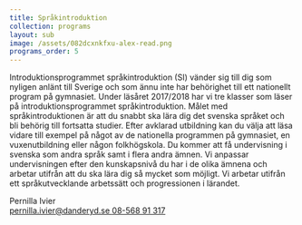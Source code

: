 ```yaml
---
title: Språkintroduktion
collection: programs
layout: sub
image: /assets/082dcxnkfxu-alex-read.png
programs_order: 5
---
```

Introduktionsprogrammet språkintroduktion (SI) vänder  sig till dig som nyligen anlänt till Sverige och som ännu inte har behörighet till ett nationellt program på gymnasiet.
Under läsåret 2017/2018 har vi tre klasser som läser på introduktionsprogrammet språkintroduktion. Målet med språkintroduktionen är att du snabbt ska lära dig det svenska språket och bli behörig till fortsatta studier. Efter avklarad utbildning kan du välja att läsa vidare till exempel på något av de nationella programmen på gymnasiet, en vuxenutbildning eller någon folkhögskola. Du kommer att få undervisning i svenska som andra språk samt i flera andra ämnen.
Vi anpassar undervisningen efter den kunskapsnivå du har i de olika ämnena  och arbetar utifrån att du ska lära dig så mycket  som möjligt. Vi arbetar utifrån ett språkutvecklande arbetssätt och progressionen i lärandet.

<div class="profile">
	<div class="profile__info">
		<div class="profile__title">Pernilla Ivier</div>
		<div></div>
		<a class="profile__link" href="mailto:pernilla.ivier@danderyd.se">
			pernilla.ivier@danderyd.se
		</a>
		<a class="profile__link" href="tel:08-568 91 317">
			08-568 91 317
		</a>
	</div>
</div>

